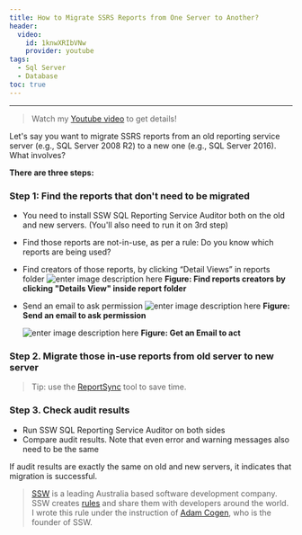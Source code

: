 ```yaml
---
title: How to Migrate SSRS Reports from One Server to Another?
header:
  video:
    id: 1knwXRIbVNw
    provider: youtube
tags: 
  - Sql Server
  - Database
toc: true
---
```

---
>Watch my [Youtube video](https://youtu.be/1knwXRIbVNw) to get details!


Let's say you want to migrate SSRS reports​ from an old reporting service server (e.g., SQL Server 2008 R2) to a new one (e.g., SQL Server 2016). What involves?

**There are three steps:​**

### Step 1: Find the reports that don't need to be migrated

* You need to install SSW SQL Reporting Service Auditor both on the old and new servers. (You'll also need to run it on 3rd step)
* Find those reports are not-in-use, as per a rule: Do you know which reports are being used?
* Find creators of those reports, by clicking “Detail Views” in reports folder
![enter image description here](https://rules.ssw.com.au/SiteAssets/do-you-know-how-to-migrate-reporting-service-reports/detailsview.png)
**Figure: Find reports creators by clicking "Details View" inside report folder**

* Send an email to ask permission
![enter image description here](https://rules.ssw.com.au/SiteAssets/do-you-know-how-to-migrate-reporting-service-reports/sent.png)
 **Figure:  Send an email to ask permission**
 
  ![enter image description here](https://rules.ssw.com.au/SiteAssets/do-you-know-how-to-migrate-reporting-service-reports/receive.png)
  **Figure: Get an Email to act**

### Step 2. Migrate those in-use reports from old server to new server​
>Tip: use the [ReportSync](https://github.com/dapaxx/reportsync) tool to save time.

### Step 3. Check audit results

 * Run SSW SQL Reporting Service Auditor on both sides
 * Compare audit results. Note that even error and warning messages also
   need to be the same

If audit results are exactly the same on old and new servers, it indicates that migration is successful.​

> [SSW](https://www.ssw.com.au) is a leading Australia based software development company. SSW creates [rules](https://rules.ssw.com.au) and share them with developers around the world. I wrote this rule under the instruction of [Adam Cogen](https://sharepoint.ssw.com.au/AboutUs/Employees/Pages/Adam.aspx), who is the founder of SSW.